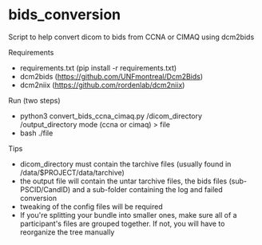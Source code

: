 # bids_conversion
Script to help convert dicom to bids from CCNA or CIMAQ using dcm2bids

Requirements
* requirements.txt (pip install -r requirements.txt)
* dcm2bids (https://github.com/UNFmontreal/Dcm2Bids)
* dcm2niix (https://github.com/rordenlab/dcm2niix)

Run (two steps)
* python3 convert_bids_ccna_cimaq.py /dicom_directory /output_directory mode (ccna or cimaq) > file
* bash ./file

Tips
* dicom_directory must contain the tarchive files (usually found in /data/$PROJECT/data/tarchive)
* the output file will contain the untar tarchive files, the bids files (sub-PSCID/CandID) and a sub-folder containing the log and failed conversion
* tweaking of the config files will be required
*  If you're splitting your bundle into smaller ones, make sure all of a participant's files are grouped together. If not, you will have to reorganize the tree manually 
